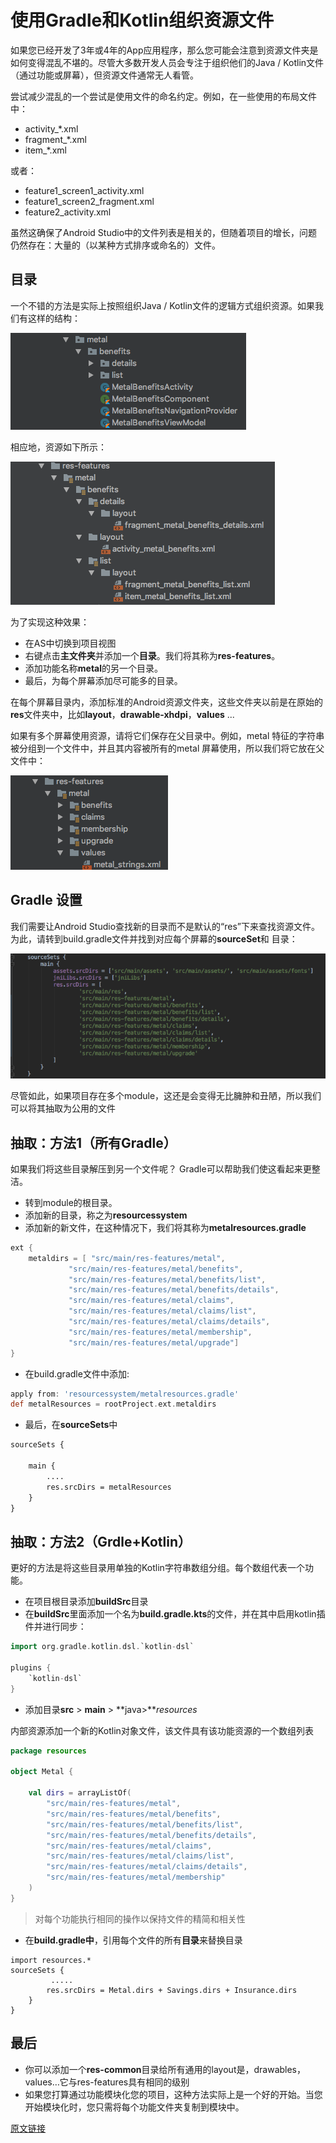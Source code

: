 # 使用Gradle和Kotlin组织资源文件

如果您已经开发了3年或4年的App应用程序，那么您可能会注意到资源文件夹是如何变得混乱不堪的。尽管大多数开发人员会专注于组织他们的Java / Kotlin文件（通过功能或屏幕），但资源文件通常无人看管。

尝试减少混乱的一个尝试是使用文件的命名约定。例如，在一些使用的布局文件中：

- activity_*.xml
- fragment_*.xml
- item_*.xml

或者：

- feature1_screen1_activity.xml
- feature1_screen2_fragment.xml
- feature2_activity.xml

虽然这确保了Android Studio中的文件列表是相关的，但随着项目的增长，问题仍然存在：大量的（以某种方式排序或命名的）文件。

## 目录

一个不错的方法是实际上按照组织Java / Kotlin文件的逻辑方式组织资源。如果我们有这样的结构：

![](imgs/1_1.png)

相应地，资源如下所示：

![](imgs/1_2.png)

为了实现这种效果：

- 在AS中切换到项目视图
- 右键点击**主文件夹**并添加一个**目录**。我们将其称为**res-features**。
- 添加功能名称**metal**的另一个目录。
- 最后，为每个屏幕添加尽可能多的目录。

在每个屏幕目录内，添加标准的Android资源文件夹，这些文件夹以前是在原始的**res**文件夹中，比如**layout**，**drawable-xhdpi**，**values** ...

如果有多个屏幕使用资源，请将它们保存在父目录中。例如，metal 特征的字符串被分组到一个文件中，并且其内容被所有的metal 屏幕使用，所以我们将它放在父文件中：

![](imgs/1_3.png)

## Gradle 设置

我们需要让Android Studio查找新的目录而不是默认的“res”下来查找资源文件。为此，请转到build.gradle文件并找到对应每个屏幕的**sourceSet**和 目录：

![](imgs/1_4.png)

尽管如此，如果项目存在多个module，这还是会变得无比臃肿和丑陋，所以我们可以将其抽取为公用的文件

## 抽取：方法1（所有Gradle）

如果我们将这些目录解压到另一个文件呢？ Gradle可以帮助我们使这看起来更整洁。

- 转到module的根目录。
- 添加新的目录，称之为**resourcessystem**
- 添加新的新文件，在这种情况下，我们将其称为**metalresources.gradle**

```groovy
ext {
    metaldirs = [ "src/main/res-features/metal",
             "src/main/res-features/metal/benefits",
             "src/main/res-features/metal/benefits/list",
             "src/main/res-features/metal/benefits/details",
             "src/main/res-features/metal/claims",
             "src/main/res-features/metal/claims/list",
             "src/main/res-features/metal/claims/details",
             "src/main/res-features/metal/membership",
             "src/main/res-features/metal/upgrade"]
}
```

* 在build.gradle文件中添加:

```groovy
apply from: 'resourcessystem/metalresources.gradle'
def metalResources = rootProject.ext.metaldirs
```

* 最后，在**sourceSets**中

```xml
sourceSets {

    main {
        ....
        res.srcDirs = metalResources
    }
}
```

## 抽取：方法2（Grdle+Kotlin）

更好的方法是将这些目录用单独的Kotlin字符串数组分组。每个数组代表一个功能。

* 在项目根目录添加**buildSrc**目录
* 在**buildSrc**里面添加一个名为**build.gradle.kts**的文件，并在其中启用kotlin插件并进行同步：

```groovy
import org.gradle.kotlin.dsl.`kotlin-dsl`

plugins {
    `kotlin-dsl`
}
```

- 添加目录**src** > **main** > **java>***resources*

内部资源添加一个新的Kotlin对象文件，该文件具有该功能资源的一个数组列表

```kotlin
package resources

object Metal {

    val dirs = arrayListOf(
        "src/main/res-features/metal",
        "src/main/res-features/metal/benefits",
        "src/main/res-features/metal/benefits/list",
        "src/main/res-features/metal/benefits/details",
        "src/main/res-features/metal/claims",
        "src/main/res-features/metal/claims/list",
        "src/main/res-features/metal/claims/details",
        "src/main/res-features/metal/membership"
    )
}
```

> 对每个功能执行相同的操作以保持文件的精简和相关性

- 在**build.gradle中**，引用每个文件的所有**目录**来替换目录

```
import resources.*
sourceSets { 
         .....
        res.srcDirs = Metal.dirs + Savings.dirs + Insurance.dirs
    }
}
```

## 最后

* 你可以添加一个**res-common**目录给所有通用的layout是，drawables，values…它与res-features具有相同的级别
* 如果您打算通过功能模块化您的项目，这种方法实际上是一个好的开始。当您开始模块化时，您只需将每个功能文件夹复制到模块中。

[原文链接](https://proandroiddev.com/organising-android-resources-with-gradle-and-kotlin-26df1413d7ff)

